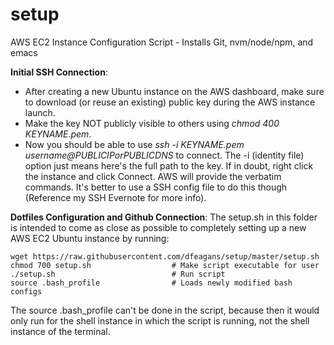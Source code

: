 # setup
AWS EC2 Instance Configuration Script - Installs Git, nvm/node/npm, and emacs

**Initial SSH Connection**:
- After creating a new Ubuntu instance on the AWS dashboard, make sure to download (or reuse an existing) public key during the AWS instance launch.
- Make the key NOT publicly visible to others using *chmod 400 KEYNAME.pem*.
- Now you should be able to use *ssh -i KEYNAME.pem username@PUBLICIPorPUBLICDNS* to connect. The -i (identity file) option just means here's the full path to the key. If in doubt, right click the instance and click Connect. AWS will provide the verbatim commands. It's better to use a SSH config file to do this though (Reference my SSH Evernote for more info).

**Dotfiles Configuration and Github Connection**: 
The setup.sh in this folder is intended to come as close as possible to completely setting up a new AWS EC2 Ubuntu instance by running:

```
wget https://raw.githubusercontent.com/dfeagans/setup/master/setup.sh
chmod 700 setup.sh                  # Make script executable for user
./setup.sh                          # Run script
source .bash_profile                # Loads newly modified bash configs
```

The source .bash_profile can't be done in the script, because then it would only run for the shell instance in which the script is running, not the shell instance of the terminal.

